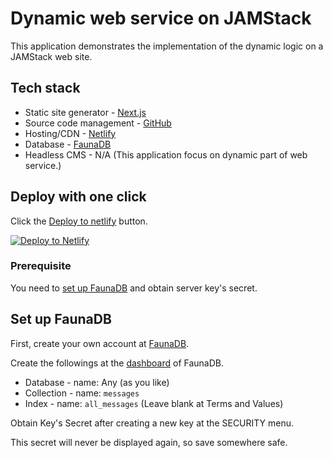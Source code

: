 # Dynamic web service on JAMStack

This application demonstrates the implementation of the dynamic logic on a JAMStack web site.

## Tech stack

- Static site generator - [Next.js](https://nextjs.org/)
- Source code management - [GitHub](https://github.com/)
- Hosting/CDN - [Netlify](https://www.netlify.com/)
- Database - [FaunaDB](https://fauna.com/)
- Headless CMS - N/A (This application focus on dynamic part of web service.)

## Deploy with one click

Click the [Deploy to netlify](https://app.netlify.com/start/deploy?repository=https://github.com/xiz-kak/dynamic-jamstack&stack=fauna) button.

[![Deploy to Netlify](https://www.netlify.com/img/deploy/button.svg)](https://app.netlify.com/start/deploy?repository=https://github.com/xiz-kak/dynamic-jamstack&stack=fauna)

### Prerequisite
You need to [set up FaunaDB](#set-up-faunadb) and obtain server key's secret.

## Set up FaunaDB

First, create your own account at [FaunaDB](https://fauna.com/).

Create the followings at the [dashboard](https://dashboard.fauna.com/) of FaunaDB.

- Database - name: Any (as you like)
- Collection - name: `messages`
- Index - name: `all_messages` (Leave blank at Terms and Values)

Obtain Key's Secret after creating a new key at the SECURITY menu.

This secret will never be displayed again, so save somewhere safe.
